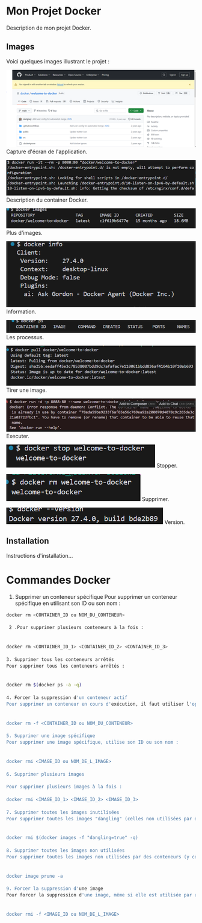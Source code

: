 # Mon Projet Docker

Description de mon projet Docker.

## Images

Voici quelques images illustrant le projet :

![Capture d'écran de Capture](images/Capture.PNG)
Capture d'écran de l'application.

![Container Docker](images/container.PNG)
Description du container Docker.

![Autres images](images/images.PNG)
Plus d'images.

![Information](images/info.PNG)
Information.

![Processus](images/ps.PNG)
Les processus.

![Pull Image](images/pull.PNG)
Tirer une image.

![Run](images/Run.PNG)
Executer.

![Stop](images/stop.PNG)
Stopper.

![Suppression](images/suppression.PNG)
Supprimer.

![Version](images/version.PNG)
Version.

## Installation

Instructions d'installation...



# Commandes Docker

 1. Supprimer un conteneur spécifique
Pour supprimer un conteneur spécifique en utilisant son ID ou son nom :
```sh
docker rm <CONTAINER_ID ou NOM_DU_CONTENEUR>

 2 .Pour supprimer plusieurs conteneurs à la fois :


docker rm <CONTAINER_ID_1> <CONTAINER_ID_2> <CONTAINER_ID_3>

3. Supprimer tous les conteneurs arrêtés
Pour supprimer tous les conteneurs arrêtés :


docker rm $(docker ps -a -q)

4. Forcer la suppression d'un conteneur actif
Pour supprimer un conteneur en cours d'exécution, il faut utiliser l'option -f (force) :


docker rm -f <CONTAINER_ID ou NOM_DU_CONTENEUR>

5. Supprimer une image spécifique
Pour supprimer une image spécifique, utilise son ID ou son nom :


docker rmi <IMAGE_ID ou NOM_DE_L_IMAGE>

6. Supprimer plusieurs images

Pour supprimer plusieurs images à la fois :

docker rmi <IMAGE_ID_1> <IMAGE_ID_2> <IMAGE_ID_3>

7. Supprimer toutes les images inutilisées
Pour supprimer toutes les images "dangling" (celles non utilisées par des conteneurs) :


docker rmi $(docker images -f "dangling=true" -q)

8. Supprimer toutes les images non utilisées
Pour supprimer toutes les images non utilisées par des conteneurs (y compris celles qui ne sont pas étiquetées) :


docker image prune -a

9. Forcer la suppression d'une image
Pour forcer la suppression d'une image, même si elle est utilisée par un conteneur :


docker rmi -f <IMAGE_ID ou NOM_DE_L_IMAGE>